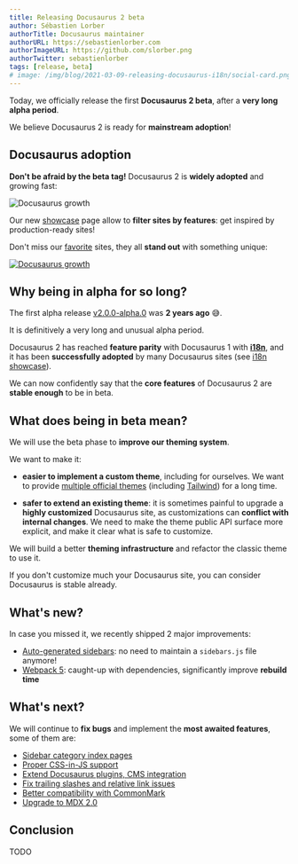 ```yaml
---
title: Releasing Docusaurus 2 beta
author: Sébastien Lorber
authorTitle: Docusaurus maintainer
authorURL: https://sebastienlorber.com
authorImageURL: https://github.com/slorber.png
authorTwitter: sebastienlorber
tags: [release, beta]
# image: /img/blog/2021-03-09-releasing-docusaurus-i18n/social-card.png
---
```


Today, we officially release the first **Docusaurus 2 beta**, after a **very long alpha period**.

We believe Docusaurus 2 is ready for **mainstream adoption**!

<!--truncate-->

## Docusaurus adoption

**Don't be afraid by the beta tag!** Docusaurus 2 is **widely adopted** and growing fast:

![Docusaurus growth](/img/blog/2021-05-11-releasing-docusaurus-beta/trend.png)

Our new [showcase](https://docusaurus.io/showcase) page allow to **filter sites by features**: get inspired by production-ready sites!

Don't miss our [favorite](https://docusaurus.io/showcase?tags=favorite) sites, they all **stand out** with something unique:

[![Docusaurus growth](/img/blog/2021-05-11-releasing-docusaurus-beta/favorites.png)](https://docusaurus.io/showcase?tags=favorite)

## Why being in alpha for so long?

The first alpha release [v2.0.0-alpha.0](https://github.com/facebook/docusaurus/releases/tag/v2.0.0-alpha.0) was **2 years ago** 😅.

It is definitively a very long and unusual alpha period.

Docusaurus 2 has reached **feature parity** with Docusaurus 1 with **[i18n](https://docusaurus.io/blog/2021/03/09/releasing-docusaurus-i18n)**, and it has been **successfully adopted** by many Docusaurus sites (see [i18n showcase](https://docusaurus.io/showcase?tags=i18n)).

We can now confidently say that the **core features** of Docusaurus 2 are **stable enough** to be in beta.

## What does being in beta mean?

We will use the beta phase to **improve our theming system**.

We want to make it:

- **easier to implement a custom theme**, including for ourselves. We want to provide [multiple official themes](https://github.com/facebook/docusaurus/issues/3522) (including [Tailwind](https://github.com/facebook/docusaurus/issues/2961)) for a long time.

- **safer to extend an existing theme**: it is sometimes painful to upgrade a **highly customized** Docusaurus site, as customizations can **conflict with internal changes**. We need to make the theme public API surface more explicit, and make it clear what is safe to customize.

We will build a better **theming infrastructure** and refactor the classic theme to use it.

If you don't customize much your Docusaurus site, you can consider Docusaurus is stable already.

## What's new?

In case you missed it, we recently shipped 2 major improvements:

- [Auto-generated sidebars](https://docusaurus.io/docs/sidebar#sidebar-item-autogenerated): no need to maintain a `sidebars.js` file anymore!
- [Webpack 5](https://github.com/facebook/docusaurus/issues/4027): caught-up with dependencies, significantly improve **rebuild time**

## What's next?

We will continue to **fix bugs** and implement the **most awaited features**, some of them are:

- [Sidebar category index pages](https://github.com/facebook/docusaurus/issues/2643)
- [Proper CSS-in-JS support](https://github.com/facebook/docusaurus/issues/3236)
- [Extend Docusaurus plugins, CMS integration](https://github.com/facebook/docusaurus/issues/4138)
- [Fix trailing slashes and relative link issues](https://github.com/facebook/docusaurus/issues/3372)
- [Better compatibility with CommonMark](https://github.com/facebook/docusaurus/issues/3018)
- [Upgrade to MDX 2.0](https://github.com/facebook/docusaurus/issues/4029)

## Conclusion

TODO
